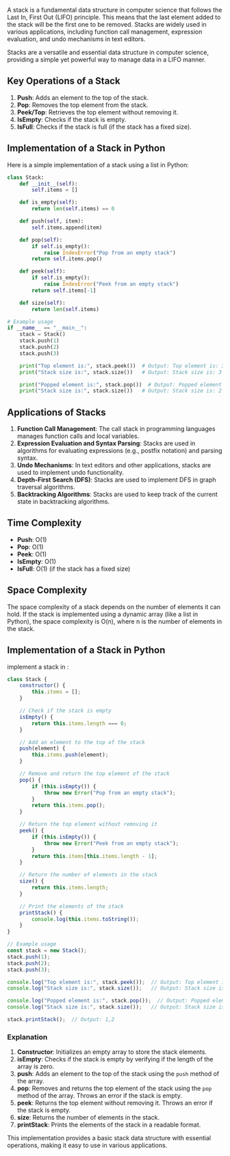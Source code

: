 A stack is a fundamental data structure in computer science that follows the Last In, First Out (LIFO) principle. This means that the last element added to the stack will be the first one to be removed. Stacks are widely used in various applications, including function call management, expression evaluation, and undo mechanisms in text editors.

Stacks are a versatile and essential data structure in computer science, providing a simple yet powerful way to manage data in a LIFO manner.
## Key Operations of a Stack

1. **Push**: Adds an element to the top of the stack.
2. **Pop**: Removes the top element from the stack.
3. **Peek/Top**: Retrieves the top element without removing it.
4. **IsEmpty**: Checks if the stack is empty.
5. **IsFull**: Checks if the stack is full (if the stack has a fixed size).

## Implementation of a Stack in Python

Here is a simple implementation of a stack using a list in Python:

```python
class Stack:
    def __init__(self):
        self.items = []

    def is_empty(self):
        return len(self.items) == 0

    def push(self, item):
        self.items.append(item)

    def pop(self):
        if self.is_empty():
            raise IndexError("Pop from an empty stack")
        return self.items.pop()

    def peek(self):
        if self.is_empty():
            raise IndexError("Peek from an empty stack")
        return self.items[-1]

    def size(self):
        return len(self.items)

# Example usage
if __name__ == "__main__":
    stack = Stack()
    stack.push(1)
    stack.push(2)
    stack.push(3)

    print("Top element is:", stack.peek())  # Output: Top element is: 3
    print("Stack size is:", stack.size())   # Output: Stack size is: 3

    print("Popped element is:", stack.pop())  # Output: Popped element is: 3
    print("Stack size is:", stack.size())   # Output: Stack size is: 2
```

## Applications of Stacks

1. **Function Call Management**: The call stack in programming languages manages function calls and local variables.
2. **Expression Evaluation and Syntax Parsing**: Stacks are used in algorithms for evaluating expressions (e.g., postfix notation) and parsing syntax.
3. **Undo Mechanisms**: In text editors and other applications, stacks are used to implement undo functionality.
4. **Depth-First Search (DFS)**: Stacks are used to implement DFS in graph traversal algorithms.
5. **Backtracking Algorithms**: Stacks are used to keep track of the current state in backtracking algorithms.

## Time Complexity

- **Push**: O(1)
- **Pop**: O(1)
- **Peek**: O(1)
- **IsEmpty**: O(1)
- **IsFull**: O(1) (if the stack has a fixed size)

## Space Complexity

The space complexity of a stack depends on the number of elements it can hold. If the stack is implemented using a dynamic array (like a list in Python), the space complexity is O(n), where n is the number of elements in the stack.

## Implementation of a Stack in Python
implement a stack in :

```javascript
class Stack {
    constructor() {
        this.items = [];
    }

    // Check if the stack is empty
    isEmpty() {
        return this.items.length === 0;
    }

    // Add an element to the top of the stack
    push(element) {
        this.items.push(element);
    }

    // Remove and return the top element of the stack
    pop() {
        if (this.isEmpty()) {
            throw new Error("Pop from an empty stack");
        }
        return this.items.pop();
    }

    // Return the top element without removing it
    peek() {
        if (this.isEmpty()) {
            throw new Error("Peek from an empty stack");
        }
        return this.items[this.items.length - 1];
    }

    // Return the number of elements in the stack
    size() {
        return this.items.length;
    }

    // Print the elements of the stack
    printStack() {
        console.log(this.items.toString());
    }
}

// Example usage
const stack = new Stack();
stack.push(1);
stack.push(2);
stack.push(3);

console.log("Top element is:", stack.peek());  // Output: Top element is: 3
console.log("Stack size is:", stack.size());   // Output: Stack size is: 3

console.log("Popped element is:", stack.pop());  // Output: Popped element is: 3
console.log("Stack size is:", stack.size());   // Output: Stack size is: 2

stack.printStack();  // Output: 1,2
```

### Explanation

1. **Constructor**: Initializes an empty array to store the stack elements.
2. **isEmpty**: Checks if the stack is empty by verifying if the length of the array is zero.
3. **push**: Adds an element to the top of the stack using the `push` method of the array.
4. **pop**: Removes and returns the top element of the stack using the `pop` method of the array. Throws an error if the stack is empty.
5. **peek**: Returns the top element without removing it. Throws an error if the stack is empty.
6. **size**: Returns the number of elements in the stack.
7. **printStack**: Prints the elements of the stack in a readable format.

This implementation provides a basic stack data structure with essential operations, making it easy to use in various applications.